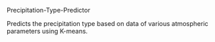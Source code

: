 Precipitation-Type-Predictor

Predicts the precipitation type based on data of various atmospheric parameters using K-means.
